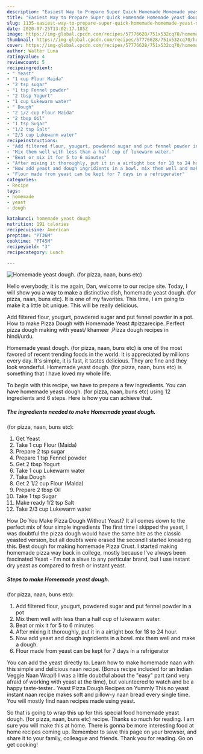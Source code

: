 ```yaml
---
description: "Easiest Way to Prepare Super Quick Homemade Homemade yeast dough. (for pizza, naan, buns etc)"
title: "Easiest Way to Prepare Super Quick Homemade Homemade yeast dough. (for pizza, naan, buns etc)"
slug: 1135-easiest-way-to-prepare-super-quick-homemade-homemade-yeast-dough-for-pizza-naan-buns-etc
date: 2020-07-25T13:02:17.185Z
image: https://img-global.cpcdn.com/recipes/57776628/751x532cq70/homemade-yeast-dough-for-pizza-naan-buns-etc-recipe-main-photo.jpg
thumbnail: https://img-global.cpcdn.com/recipes/57776628/751x532cq70/homemade-yeast-dough-for-pizza-naan-buns-etc-recipe-main-photo.jpg
cover: https://img-global.cpcdn.com/recipes/57776628/751x532cq70/homemade-yeast-dough-for-pizza-naan-buns-etc-recipe-main-photo.jpg
author: Walter Luna
ratingvalue: 4
reviewcount: 5
recipeingredient:
- " Yeast"
- "1 cup Flour Maida"
- "2 tsp sugar"
- "1 tsp Fennel powder"
- "2 tbsp Yogurt"
- "1 cup Lukewarm water"
- " Dough"
- "2 1/2 cup Flour Maida"
- "2 tbsp Oil"
- "1 tsp Sugar"
- "1/2 tsp Salt"
- "2/3 cup Lukewarm water"
recipeinstructions:
- "Add filtered flour, yougurt, powdered sugar and put fennel powder in a pot"
- "Mix them well with less than a half cup of lukewarm water."
- "Beat or mix it for 5 to 6 minutes"
- "After mixing it thoroughly, put it in a airtight box for 18 to 24 hour."
- "Now add yeast and dough ingridients in a bowl. mix them well and make a dough."
- "Flour made from yeast can be kept for 7 days in a refrigerator"
categories:
- Recipe
tags:
- homemade
- yeast
- dough

katakunci: homemade yeast dough 
nutrition: 191 calories
recipecuisine: American
preptime: "PT36M"
cooktime: "PT45M"
recipeyield: "3"
recipecategory: Lunch

---
```



![Homemade yeast dough.
(for pizza, naan, buns etc)](https://img-global.cpcdn.com/recipes/57776628/751x532cq70/homemade-yeast-dough-for-pizza-naan-buns-etc-recipe-main-photo.jpg)

Hello everybody, it is me again, Dan, welcome to our recipe site. Today, I will show you a way to make a distinctive dish, homemade yeast dough.
(for pizza, naan, buns etc). It is one of my favorites. This time, I am going to make it a little bit unique. This will be really delicious.

Add filtered flour, yougurt, powdered sugar and put fennel powder in a pot. How to make Pizza Dough with Homemade Yeast #pizzarecipe. Perfect pizza dough making with yeast/ khameer ,Pizza dough recipes in hindi/urdu.

Homemade yeast dough.
(for pizza, naan, buns etc) is one of the most favored of recent trending foods in the world. It is appreciated by millions every day. It's simple, it is fast, it tastes delicious. They are fine and they look wonderful. Homemade yeast dough.
(for pizza, naan, buns etc) is something that I have loved my whole life.


To begin with this recipe, we have to prepare a few ingredients. You can have homemade yeast dough.
(for pizza, naan, buns etc) using 12 ingredients and 6 steps. Here is how you can achieve that.

<!--inarticleads1-->

##### The ingredients needed to make Homemade yeast dough.
(for pizza, naan, buns etc):

1. Get  Yeast
1. Take 1 cup Flour (Maida)
1. Prepare 2 tsp sugar
1. Prepare 1 tsp Fennel powder
1. Get 2 tbsp Yogurt
1. Take 1 cup Lukewarm water
1. Take  Dough
1. Get 2 1/2 cup Flour (Maida)
1. Prepare 2 tbsp Oil
1. Take 1 tsp Sugar
1. Make ready 1/2 tsp Salt
1. Take 2/3 cup Lukewarm water


How Do You Make Pizza Dough Without Yeast? It all comes down to the perfect mix of four simple ingredients The first time I skipped the yeast, I was doubtful the pizza dough would have the same bite as the classic yeasted version, but all doubts were erased the second I started kneading this. Best dough for making homemade Pizza Crust. I started making homemade pizza way back in college, mostly because I&#39;ve always been fascinated Yeast - I&#39;m not a slave to any particular brand, but I use instant dry yeast as compared to fresh or instant yeast. 

<!--inarticleads2-->

##### Steps to make Homemade yeast dough.
(for pizza, naan, buns etc):

1. Add filtered flour, yougurt, powdered sugar and put fennel powder in a pot
1. Mix them well with less than a half cup of lukewarm water.
1. Beat or mix it for 5 to 6 minutes
1. After mixing it thoroughly, put it in a airtight box for 18 to 24 hour.
1. Now add yeast and dough ingridients in a bowl. mix them well and make a dough.
1. Flour made from yeast can be kept for 7 days in a refrigerator


You can add the yeast directly to. Learn how to make homemade naan with this simple and delicious naan recipe. (Bonus recipe included for an Indian Veggie Naan Wrap!) I was a little doubtful about the &#34;easy&#34; part (and very afraid of working with yeast at the time), but volunteered to watch and be a happy taste-tester.. Yeast Pizza Dough Recipes on Yummly This no yeast instant naan recipe makes soft and pillow-y naan bread every single time. You will mostly find naan recipes made using yeast. 

So that is going to wrap this up for this special food homemade yeast dough.
(for pizza, naan, buns etc) recipe. Thanks so much for reading. I am sure you will make this at home. There is gonna be more interesting food at home recipes coming up. Remember to save this page on your browser, and share it to your family, colleague and friends. Thank you for reading. Go on get cooking!
